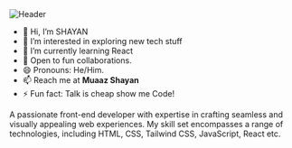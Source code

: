 <img src="output-onlinegiftools.gif" alt="Header" style="max-width: 100%; display: inline-block;" data-target="animated-image.originalImage">


- 👋 Hi, I’m SHAYAN
- 👀 I’m interested in exploring new tech stuff
- 🌱 I’m currently learning React
- 💞️ Open to fun collaborations.
- 😄 Pronouns: He/Him.
- 📫 Reach me at <a href="https://linkedin.com/in/ms-programmers" style="text-decoration:none;font-weight:bold">Muaaz Shayan</a>
- ⚡ Fun fact: Talk is cheap show me Code!

A passionate front-end developer with expertise in crafting seamless and visually appealing web experiences.
My skill set encompasses a range of technologies, including HTML, CSS, Tailwind CSS, JavaScript, React etc.
